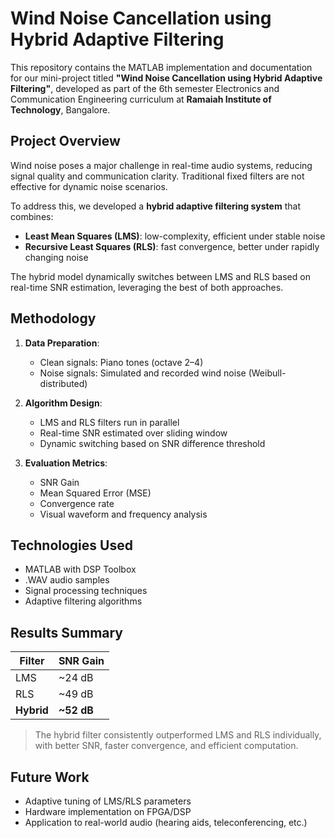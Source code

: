 # Wind Noise Cancellation using Hybrid Adaptive Filtering 

This repository contains the MATLAB implementation and documentation for our mini-project titled **"Wind Noise Cancellation using Hybrid Adaptive Filtering"**, developed as part of the 6th semester Electronics and Communication Engineering curriculum at **Ramaiah Institute of Technology**, Bangalore.

## Project Overview

Wind noise poses a major challenge in real-time audio systems, reducing signal quality and communication clarity. Traditional fixed filters are not effective for dynamic noise scenarios.

To address this, we developed a **hybrid adaptive filtering system** that combines:
- **Least Mean Squares (LMS)**: low-complexity, efficient under stable noise
- **Recursive Least Squares (RLS)**: fast convergence, better under rapidly changing noise

The hybrid model dynamically switches between LMS and RLS based on real-time SNR estimation, leveraging the best of both approaches.

## Methodology

1. **Data Preparation**:
   - Clean signals: Piano tones (octave 2–4)
   - Noise signals: Simulated and recorded wind noise (Weibull-distributed)

2. **Algorithm Design**:
   - LMS and RLS filters run in parallel
   - Real-time SNR estimated over sliding window
   - Dynamic switching based on SNR difference threshold

3. **Evaluation Metrics**:
   - SNR Gain
   - Mean Squared Error (MSE)
   - Convergence rate
   - Visual waveform and frequency analysis

## Technologies Used

- MATLAB with DSP Toolbox
- .WAV audio samples
- Signal processing techniques
- Adaptive filtering algorithms

## Results Summary

|   Filter   |  SNR Gain  |
|------------|------------|
|    LMS     |   ~24 dB   |
|    RLS     |   ~49 dB   |
| **Hybrid** | **~52 dB** |

> The hybrid filter consistently outperformed LMS and RLS individually, with better SNR, faster convergence, and efficient computation.

## Future Work

- Adaptive tuning of LMS/RLS parameters
- Hardware implementation on FPGA/DSP
- Application to real-world audio (hearing aids, teleconferencing, etc.)
